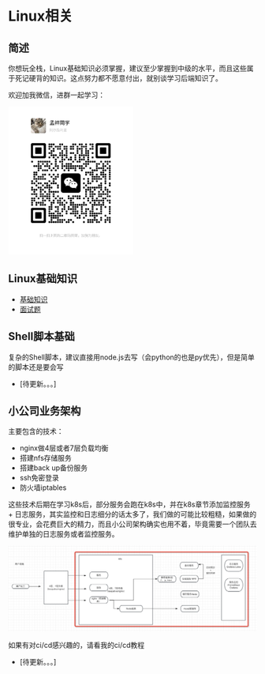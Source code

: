 # Linux相关

## 简述

你想玩全栈，Linux基础知识必须掌握，建议至少掌握到中级的水平，而且这些属于死记硬背的知识。这点努力都不愿意付出，就别谈学习后端知识了。

欢迎加我微信，进群一起学习：

<img src="../image.wx.png" width=“300” height="300">

## Linux基础知识

- [基础知识](./linux.interview.zh.md)
- [面试题](./linux.interview.zh.md)

## Shell脚本基础

复杂的Shell脚本，建议直接用node.js去写（会python的也是py优先），但是简单的脚本还是要会写

- [待更新。。。]


## 小公司业务架构

主要包含的技术： 
- nginx做4层或者7层负载均衡
- 搭建nfs存储服务
- 搭建back up备份服务
- ssh免密登录
- 防火墙iptables

这些技术后期在学习k8s后，部分服务会跑在k8s中，并在k8s章节添加监控服务 + 日志服务，其实监控和日志细分的话太多了，我们做的可能比较粗糙，如果做的很专业，会花费巨大的精力，而且小公司架构确实也用不着，毕竟需要一个团队去维护单独的日志服务或者监控服务。

![Alt text](image.png)

如果有对ci/cd感兴趣的，请看我的ci/cd教程

- [待更新。。。]